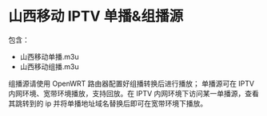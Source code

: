 # 山西移动 IPTV 单播&组播源

包含：

 - 山西移动单播.m3u
 - 山西移动组播.m3u

组播源请使用 OpenWRT 路由器配置好组播转换后进行播放；
单播源可在 IPTV 内网环境、宽带环境播放，支持回放。在 IPTV 内网环境下访问某一单播源，查看其跳转到的 ip 并将单播地址域名替换后即可在宽带环境下播放。

